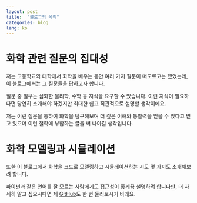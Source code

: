 ```yaml
---
layout: post
title:  "블로그의 목적"
categories: blog
lang: ko
---
```


# 화학 관련 질문의 집대성

저는 고등학교와 대학에서 화학을 배우는 동안 여러 가지 질문이 떠오르고는 했었는데, 이 블로그에서는 그 질문들을 답하고자 합니다.

질문 중 일부는 심화한 물리학, 수학 등 지식을 요구할 수 있습니다. 이런 지식이 필요하다면 당연히 소개해야 하겠지만 최대한 쉽고 직관적으로 설명할 생각이에요.

저는 이런 질문을 통하여 화학을 탐구해보며 더 깊은 이해와 통찰력을 얻을 수 있다고 믿고 있으며 이런 철학에 부합하는 글을 써 나아갈 생각입니다.

# 화학 모델링과 시뮬레이션

또한 이 블로그에서 화학을 코드로 모델링하고 시뮬레이션하는 시도 몇 가지도 소개해보려 합니다.

파이썬과 같은 언어를 잘 모르는 사람에게도 접근성이 좋게끔 설명하려 합니다만, 더 자세히 알고 싶으시다면 제 [GitHub](https://github.com/KeroseneNotForConsumption)도 한 번 둘러보시기 바래요. 



